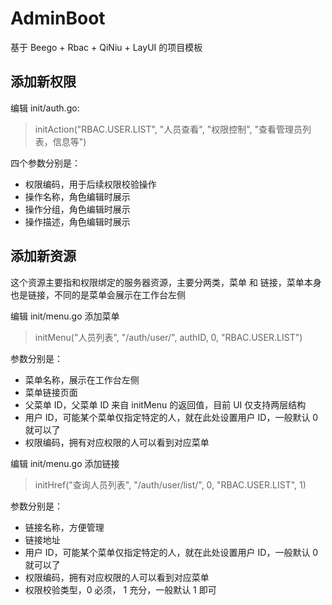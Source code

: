 # AdminBoot

基于 Beego + Rbac + QiNiu + LayUI 的项目模板

## 添加新权限

编辑 init/auth.go:

> initAction("RBAC.USER.LIST", "人员查看", "权限控制", "查看管理员列表，信息等")

四个参数分别是：

- 权限编码，用于后续权限校验操作
- 操作名称，角色编辑时展示
- 操作分组，角色编辑时展示
- 操作描述，角色编辑时展示

## 添加新资源

这个资源主要指和权限绑定的服务器资源，主要分两类，菜单 和 链接，菜单本身也是链接，不同的是菜单会展示在工作台左侧

编辑 init/menu.go 添加菜单 

> initMenu("人员列表", "/auth/user/", authID, 0, "RBAC.USER.LIST")

参数分别是：

- 菜单名称，展示在工作台左侧
- 菜单链接页面
- 父菜单 ID，父菜单 ID 来自 initMenu 的返回值，目前 UI 仅支持两层结构
- 用户 ID，可能某个菜单仅指定特定的人，就在此处设置用户 ID，一般默认 0 就可以了
- 权限编码，拥有对应权限的人可以看到对应菜单 

编辑 init/menu.go 添加链接 

> initHref("查询人员列表", "/auth/user/list/", 0, "RBAC.USER.LIST", 1)

参数分别是：

- 链接名称，方便管理
- 链接地址
- 用户 ID，可能某个菜单仅指定特定的人，就在此处设置用户 ID，一般默认 0 就可以了
- 权限编码，拥有对应权限的人可以看到对应菜单 
- 权限校验类型，0 必须， 1 充分，一般默认 1 即可